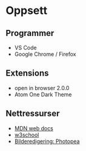 # Oppsett

## Programmer
- VS Code
- Google Chrome / Firefox

## Extensions
- open in browser 2.0.0
- Atom One Dark Theme

## Nettressurser

- [MDN web docs](https://developer.mozilla.org/en-US/)
- [w3school](https://www.w3schools.com/)
- [Bilderedigering: Photopea](https://www.photopea.com/)
